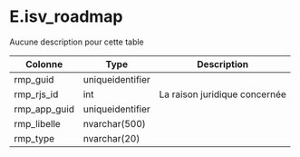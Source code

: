 # E.isv_roadmap

Aucune description pour cette table

Colonne|Type|Description
---|---|---
rmp_guid|uniqueidentifier|
rmp_rjs_id|int|La raison juridique concernée 
rmp_app_guid|uniqueidentifier|
rmp_libelle|nvarchar(500)|
rmp_type|nvarchar(20)|
